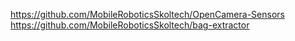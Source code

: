 https://github.com/MobileRoboticsSkoltech/OpenCamera-Sensors
https://github.com/MobileRoboticsSkoltech/bag-extractor
